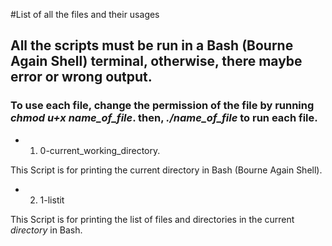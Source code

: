#List of all the files and their usages

## All the scripts must be run in a Bash (Bourne Again Shell) terminal, otherwise, there maybe error or wrong output.

### To use each file, change the permission of the file by running *chmod u+x name_of_file*. then, *./name_of_file* to run each file.
 
- 1. 0-current_working_directory.

This Script is for printing the current directory in Bash (Bourne Again Shell).

- 2. 1-listit

This Script is for printing the list of files and directories in the current *directory* in Bash.

